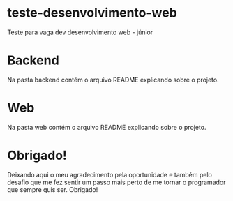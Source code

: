 # teste-desenvolvimento-web
Teste para vaga dev desenvolvimento web - júnior

# Backend
Na pasta backend contém o arquivo README explicando sobre o projeto.

# Web
Na pasta web contém o arquivo README explicando sobre o projeto.

# Obrigado!
  Deixando aqui o meu agradecimento pela oportunidade e também pelo desafio que me fez sentir um passo mais perto de me tornar o programador que sempre quis ser. Obrigado!
